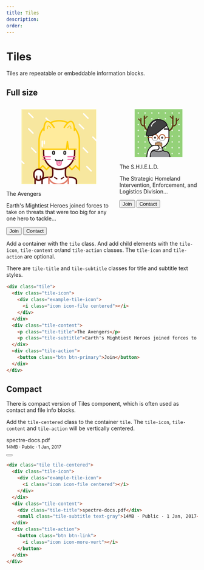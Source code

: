 ```yaml
---
title: Tiles
description: 
order: 
---
```


# Tiles

Tiles are repeatable or embeddable information blocks.

## Full size

<div class="vp-raw docs-demo columns">
  <div class="column col-9 col-sm-12">
    <div class="tile">
      <div class="tile-icon">
        <figure class="avatar avatar-lg"><img src="/img/avatar-3.png" alt="Avatar"></figure>
      </div>
      <div class="tile-content">
        <p class="tile-title">The Avengers</p>
        <p class="tile-subtitle">Earth's Mightiest Heroes joined forces to take on threats that were too big for any one hero to tackle...</p>
      </div>
      <div class="tile-action">
        <button class="btn btn-primary">Join</button>
        <button class="btn">Contact</button>
      </div>
    </div>
  </div>
  <div class="column col-9 col-sm-12">
    <div class="tile">
      <div class="tile-icon">
        <figure class="avatar avatar-lg"><img src="/img/avatar-2.png" alt="Avatar"></figure>
      </div>
      <div class="tile-content">
        <p class="tile-title">The S.H.I.E.L.D.</p>
        <p class="tile-subtitle">The Strategic Homeland Intervention, Enforcement, and Logistics Division...</p>
        <p>
          <button class="btn btn-primary btn-sm">Join</button>
          <button class="btn btn-sm">Contact</button>
        </p>
      </div>
    </div>
  </div>
</div>

Add a container with the `tile` class. And add child elements with the `tile-icon`, `tile-content` or/and `tile-action` classes. The `tile-icon` and `tile-action` are optional.

There are `tile-title` and `tile-subtitle` classes for title and subtitle text styles.

```html
<div class="tile">
  <div class="tile-icon">
    <div class="example-tile-icon">
      <i class="icon icon-file centered"></i>
    </div>
  </div>
  <div class="tile-content">
    <p class="tile-title">The Avengers</p>
    <p class="tile-subtitle">Earth's Mightiest Heroes joined forces to take on threats that were too big for any one hero to tackle...</p>
  </div>
  <div class="tile-action">
    <button class="btn btn-primary">Join</button>
  </div>
</div>
```

## Compact

There is compact version of Tiles component, which is often used as contact and file info blocks.

Add the `tile-centered` class to the container `tile`. The `tile-icon`, `tile-content` and `tile-action` will be vertically centered.

<div class="vp-raw docs-demo columns">
  <div class="column col-6 col-md-9 col-xs-12">
    <div class="tile tile-centered">
      <div class="tile-icon">
        <div class="example-tile-icon"><i class="icon icon-mail centered"></i></div>
      </div>
      <div class="tile-content">
        <div class="tile-title">spectre-docs.pdf</div><small class="tile-subtitle text-gray">14MB · Public · 1 Jan, 2017</small>
      </div>
      <div class="tile-action">
        <button class="btn btn-link btn-action"><i class="icon icon-more-vert"></i></button>
      </div>
    </div>
  </div>
</div>

```html
<div class="tile tile-centered">
  <div class="tile-icon">
    <div class="example-tile-icon">
      <i class="icon icon-file centered"></i>
    </div>
  </div>
  <div class="tile-content">
    <div class="tile-title">spectre-docs.pdf</div>
    <small class="tile-subtitle text-gray">14MB · Public · 1 Jan, 2017</small>
  </div>
  <div class="tile-action">
    <button class="btn btn-link">
      <i class="icon icon-more-vert"></i>
    </button>
  </div>
</div>
```

